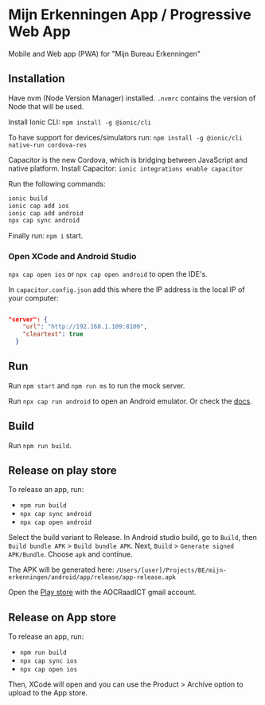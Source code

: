 # Mijn Erkenningen App / Progressive Web App

Mobile and Web app (PWA) for "Mijn Bureau Erkenningen"

## Installation

Have nvm (Node Version Manager) installed.
`.nvmrc` contains the version of Node that will be used.

Install Ionic CLI: `npm install -g @ionic/cli`

To have support for devices/simulators run:
`npm install -g @ionic/cli native-run cordova-res`

Capacitor is the new Cordova, which is bridging between JavaScript and native platform.
Install Capacitor: `ionic integrations enable capacitor`

Run the following commands:

```bash
ionic build
ionic cap add ios
ionic cap add android
npx cap sync android
```

Finally run: `npm i` start.

### Open XCode and Android Studio

`npx cap open ios` or `npx cap open android` to open the IDE's.

In `capacitor.config.json` add this where the IP address is the local IP of your computer:

```json

"server": {
    "url": "http://192.168.1.109:8100",
    "cleartext": true
  }

```

## Run

Run `npm start` and `npm run ms` to run the mock server.

Run `npx cap run android` to open an Android emulator. Or check the [docs](https://capacitorjs.com/docs/android).

## Build

Run `npm run build`.

## Release on play store

To release an app, run:

- `npm run build`
- `npx cap sync android`
- `npx cap open android`

Select the build variant to Release.
In Android studio build, go to `Build`, then `Build bundle APK` > `Build bundle APK`.
Next, `Build` > `Generate signed APK/Bundle`. Choose `apk` and continue.

The APK will be generated here:
`/Users/[user]/Projects/BE/mijn-erkenningen/android/app/release/app-release.apk`

Open the [Play store](https://play.google.com/console/u/0/developers/5665722384988108401) with the AOCRaadICT gmail account.

## Release on App store

To release an app, run:

- `npm run build`
- `npx cap sync ios`
- `npx cap open ios`

Then, XCode will open and you can use the Product > Archive option to upload to the App store.
